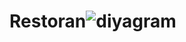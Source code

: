 # Restoran![diyagram](https://github.com/user-attachments/assets/9573d362-2e80-45de-96d7-b0e4f76df4e0)


